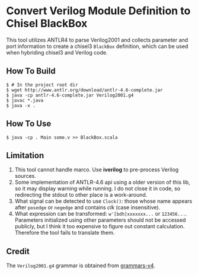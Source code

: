 # Convert Verilog Module Definition to Chisel BlackBox

This tool utilizes ANTLR4 to parse Verilog2001 and collects parameter and port information
to create a chisel3 `BlackBox` definition, which can be used when hybriding chisel3 and Verilog code.

## How To Build

```
$ # In the project root dir
$ wget http://www.antlr.org/download/antlr-4.6-complete.jar
$ java -cp antlr-4.6-complete.jar Verilog2001.g4
$ javac *.java
$ java -x .
```

## How To Use

```
$ java -cp . Main some.v >> BlackBox.scala
```

## Limitation

1. This tool cannot handle marco. Use **iverilog** to pre-process Verilog sources.
2. Some implementation of ANTLR-4.6 api using a older version of this lib, so it may display warning while running.
I do not close it in code, so redirecting the stdout to other place is a work-around.
3. What signal can be detected to use `Clock()`: those whose name appears after `posedge` or `negedge` and contains *clk* (case insensitive).
4. What expression can be transformed: `w'[bdh]xxxxxxx...` or `123456...`. Parameters initialized using other parameters should not be accessed publicly,
but I think it too expensive to figure out constant calculation. Therefore the tool fails to translate them.

## Credit

The `Verilog2001.g4` grammar is obtained from [grammars-v4](https://github.com/antlr/grammars-v4).